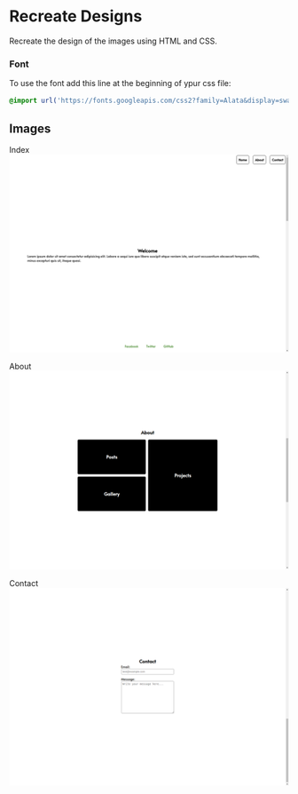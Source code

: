 # Recreate Designs
Recreate the design of the images using HTML and CSS.

### Font
To use the font add this line at the beginning of ypur css file:
```css
@import url('https://fonts.googleapis.com/css2?family=Alata&display=swap');
```

## Images

Index
![index](./images/index.png)

About
![about](./images/about.png)

Contact
![contact](./images/contact.png)
